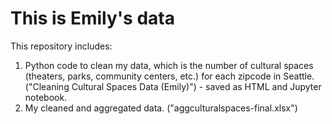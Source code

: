 # This is Emily's data

This repository includes:

1. Python code to clean my data, which is the number of cultural spaces (theaters, parks, community centers, etc.) for each zipcode in Seattle. ("Cleaning Cultural Spaces Data (Emily)") - saved as HTML and Jupyter notebook.
2. My cleaned and aggregated data. ("aggculturalspaces-final.xlsx")
